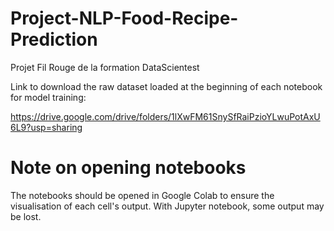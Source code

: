 # Project-NLP-Food-Recipe-Prediction
Projet Fil Rouge de la formation DataScientest

Link to download the raw dataset loaded at the beginning of each notebook for model training:

https://drive.google.com/drive/folders/1lXwFM61SnySfRaiPzioYLwuPotAxU6L9?usp=sharing

# Note on opening notebooks
The notebooks should be opened in Google Colab to ensure the visualisation of each cell's output. With Jupyter notebook, some output may be lost.
